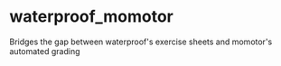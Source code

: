 # waterproof_momotor
Bridges the gap between waterproof's exercise sheets and momotor's automated grading

